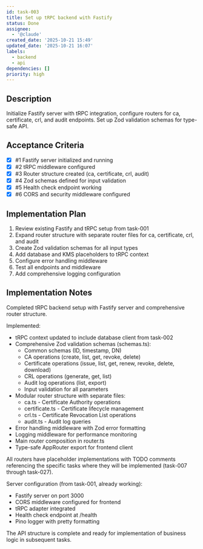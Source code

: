```yaml
---
id: task-003
title: Set up tRPC backend with Fastify
status: Done
assignee:
  - '@claude'
created_date: '2025-10-21 15:49'
updated_date: '2025-10-21 16:07'
labels:
  - backend
  - api
dependencies: []
priority: high
---
```


## Description

<!-- SECTION:DESCRIPTION:BEGIN -->
Initialize Fastify server with tRPC integration, configure routers for ca, certificate, crl, and audit endpoints. Set up Zod validation schemas for type-safe API.
<!-- SECTION:DESCRIPTION:END -->

## Acceptance Criteria
<!-- AC:BEGIN -->
- [x] #1 Fastify server initialized and running
- [x] #2 tRPC middleware configured
- [x] #3 Router structure created (ca, certificate, crl, audit)
- [x] #4 Zod schemas defined for input validation
- [x] #5 Health check endpoint working
- [x] #6 CORS and security middleware configured
<!-- AC:END -->

## Implementation Plan

<!-- SECTION:PLAN:BEGIN -->
1. Review existing Fastify and tRPC setup from task-001
2. Expand router structure with separate router files for ca, certificate, crl, and audit
3. Create Zod validation schemas for all input types
4. Add database and KMS placeholders to tRPC context
5. Configure error handling middleware
6. Test all endpoints and middleware
7. Add comprehensive logging configuration
<!-- SECTION:PLAN:END -->

## Implementation Notes

<!-- SECTION:NOTES:BEGIN -->
Completed tRPC backend setup with Fastify server and comprehensive router structure.

Implemented:
- tRPC context updated to include database client from task-002
- Comprehensive Zod validation schemas (schemas.ts):
  * Common schemas (ID, timestamp, DN)
  * CA operations (create, list, get, revoke, delete)
  * Certificate operations (issue, list, get, renew, revoke, delete, download)
  * CRL operations (generate, get, list)
  * Audit log operations (list, export)
  * Input validation for all parameters
- Modular router structure with separate files:
  * ca.ts - Certificate Authority operations
  * certificate.ts - Certificate lifecycle management
  * crl.ts - Certificate Revocation List operations
  * audit.ts - Audit log queries
- Error handling middleware with Zod error formatting
- Logging middleware for performance monitoring
- Main router composition in router.ts
- Type-safe AppRouter export for frontend client

All routers have placeholder implementations with TODO comments referencing the specific tasks where they will be implemented (task-007 through task-027).

Server configuration (from task-001, already working):
- Fastify server on port 3000
- CORS middleware configured for frontend
- tRPC adapter integrated
- Health check endpoint at /health
- Pino logger with pretty formatting

The API structure is complete and ready for implementation of business logic in subsequent tasks.
<!-- SECTION:NOTES:END -->
